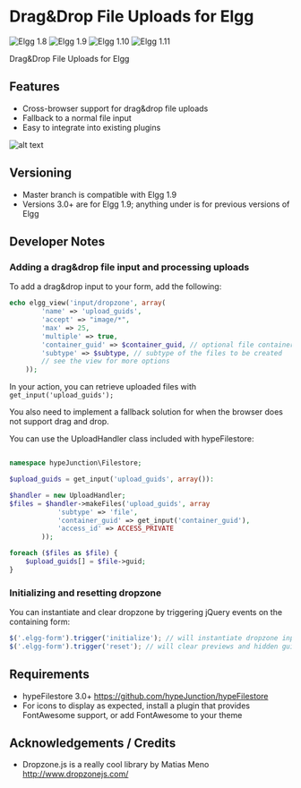 Drag&Drop File Uploads for Elgg
===============================
![Elgg 1.8](https://img.shields.io/badge/Elgg-1.8.x-orange.svg?style=flat-square)
![Elgg 1.9](https://img.shields.io/badge/Elgg-1.9.x-orange.svg?style=flat-square)
![Elgg 1.10](https://img.shields.io/badge/Elgg-1.10.x-orange.svg?style=flat-square)
![Elgg 1.11](https://img.shields.io/badge/Elgg-1.11.x-orange.svg?style=flat-square)

Drag&Drop File Uploads for Elgg

## Features

* Cross-browser support for drag&drop file uploads
* Fallback to a normal file input
* Easy to integrate into existing plugins

![alt text](https://raw.github.com/hypeJunction/dropzone/master/screenshots/dropzone_updated.png "Dropzone")

## Versioning

* Master branch is compatible with Elgg 1.9
* Versions 3.0+ are for Elgg 1.9; anything under is for previous versions of Elgg

## Developer Notes

### Adding a drag&drop file input and processing uploads

To add a drag&drop input to your form, add the following:

```php
echo elgg_view('input/dropzone', array(
		'name' => 'upload_guids',
		'accept' => "image/*",
		'max' => 25,
		'multiple' => true,
		'container_guid' => $container_guid, // optional file container
		'subtype' => $subtype, // subtype of the files to be created
		// see the view for more options
	));
```

In your action, you can retrieve uploaded files with ```get_input('upload_guids');```

You also need to implement a fallback solution for when the browser does not support
drag and drop.

You can use the UploadHandler class included with hypeFilestore:

```php

namespace hypeJunction\Filestore;

$upload_guids = get_input('upload_guids', array()):

$handler = new UploadHandler;
$files = $handler->makeFiles('upload_guids', array
			'subtype' => 'file',
			'container_guid' => get_input('container_guid'),
			'access_id' => ACCESS_PRIVATE
		));

foreach ($files as $file) {
	$upload_guids[] = $file->guid;
}
```

### Initializing and resetting dropzone

You can instantiate and clear dropzone by triggering jQuery events on the containing form:

```js
$('.elgg-form').trigger('initialize'); // will instantiate dropzone inputs contained within the form
$('.elgg-form').trigger('reset'); // will clear previews and hidden guid inputs
```

## Requirements

* hypeFilestore 3.0+ https://github.com/hypeJunction/hypeFilestore
* For icons to display as expected, install a plugin that provides FontAwesome support, or add FontAwesome to your theme


## Acknowledgements / Credits

* Dropzone.js is a really cool library by Matias Meno
http://www.dropzonejs.com/